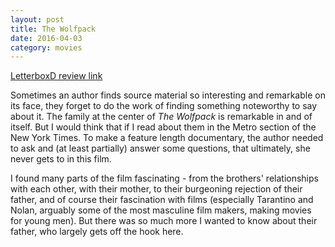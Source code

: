 ```yaml
---
layout: post
title: The Wolfpack 
date: 2016-04-03
category: movies
---
```

 
[LetterboxD review link](http://letterboxd.com/samarthbhaskar/film/the-wolfpack/)

 Sometimes an author finds source material so interesting and remarkable on its face, they forget to do the work of finding something noteworthy to say about it. The family at the center of <em>The Wolfpack</em> is remarkable in and of itself. But I would think that if I read about them in the Metro section of the New York Times. To make a feature length documentary, the author needed to ask and (at least partially) answer some questions, that ultimately, she never gets to in this film.

I found many parts of the film fascinating - from the brothers' relationships with each other, with their mother, to their burgeoning rejection of their father, and of course their fascination with films (especially Tarantino and Nolan, arguably some of the most masculine film makers, making movies for young men). But there was so much more I wanted to know about their father, who largely gets off the hook here.
